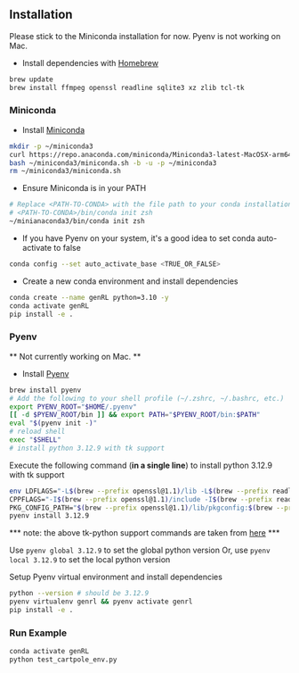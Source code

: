 

## Installation
Please stick to the Miniconda installation for now. Pyenv is not working on Mac.
- Install dependencies with [Homebrew](https://brew.sh/)
```bash 
brew update
brew install ffmpeg openssl readline sqlite3 xz zlib tcl-tk
```

### Miniconda
- Install [Miniconda](https://docs.anaconda.com/miniconda/install)
```bash
mkdir -p ~/miniconda3
curl https://repo.anaconda.com/miniconda/Miniconda3-latest-MacOSX-arm64.sh -o ~/miniconda3/miniconda.sh
bash ~/miniconda3/miniconda.sh -b -u -p ~/miniconda3
rm ~/miniconda3/miniconda.sh
```
- Ensure Miniconda is in your PATH
```bash
# Replace <PATH-TO-CONDA> with the file path to your conda installation
# <PATH-TO-CONDA>/bin/conda init zsh
~/minianaconda3/bin/conda init zsh
```
- If you have Pyenv on your system, it's a good idea to set conda auto-activate to false
```bash
conda config --set auto_activate_base <TRUE_OR_FALSE>
```
- Create a new conda environment and install dependencies
```bash
conda create --name genRL python=3.10 -y
conda activate genRL
pip install -e .
```

### Pyenv
** Not currently working on Mac. **
- Install [Pyenv](https://github.com/pyenv/pyenv)
```bash
brew install pyenv
# Add the following to your shell profile (~/.zshrc, ~/.bashrc, etc.)
export PYENV_ROOT="$HOME/.pyenv"
[[ -d $PYENV_ROOT/bin ]] && export PATH="$PYENV_ROOT/bin:$PATH"
eval "$(pyenv init -)"
# reload shell
exec "$SHELL"
# install python 3.12.9 with tk support
```
Execute the following command (**in a single line**) to install python 3.12.9 with tk support
```bash
env LDFLAGS="-L$(brew --prefix openssl@1.1)/lib -L$(brew --prefix readline)/lib -L$(brew --prefix sqlite3)/lib -L$(brew --prefix xz)/lib -L$(brew --prefix zlib)/lib -L$(brew --prefix tcl-tk)/lib" \
CPPFLAGS="-I$(brew --prefix openssl@1.1)/include -I$(brew --prefix readline)/include -I$(brew --prefix sqlite3)/include -I$(brew --prefix xz)/include -I$(brew --prefix zlib)/include -I$(brew --prefix tcl-tk)/include" \
PKG_CONFIG_PATH="$(brew --prefix openssl@1.1)/lib/pkgconfig:$(brew --prefix readline)/lib/pkgconfig:$(brew --prefix sqlite3)/lib/pkgconfig:$(brew --prefix xz)/lib/pkgconfig:$(brew --prefix zlib)/lib/pkgconfig:$(brew --prefix tcl-tk)/lib/pkgconfig" \
pyenv install 3.12.9
```
*** note: the above tk-python support commands are taken from [here](https://dev.to/xshapira/using-tkinter-with-pyenv-a-simple-two-step-guide-hh5) ***

Use `pyenv global 3.12.9` to set the global python version
Or, use `pyenv local 3.12.9` to set the local python version

Setup Pyenv virtual environment and install dependencies
```bash
python --version # should be 3.12.9
pyenv virtualenv genrl && pyenv activate genrl
pip install -e .
```

### Run Example
```bash
conda activate genRL
python test_cartpole_env.py
```
